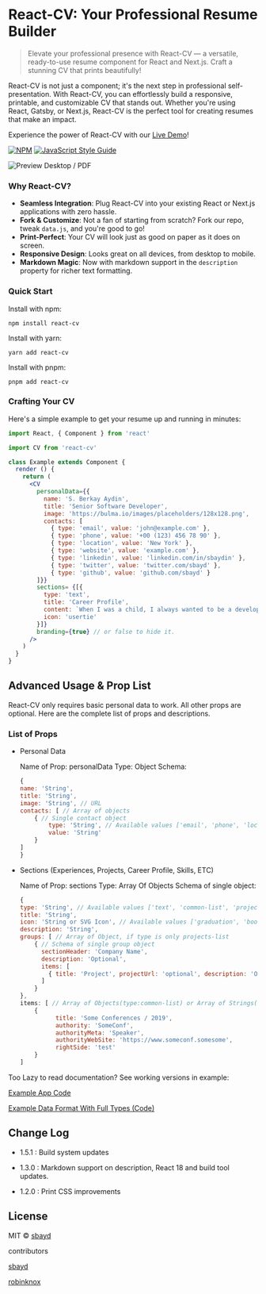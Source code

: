 
# React-CV: Your Professional Resume Builder

> Elevate your professional presence with React-CV — a versatile, ready-to-use resume component for React and Next.js. Craft a stunning CV that prints beautifully!

React-CV is not just a component; it's the next step in professional self-presentation. With React-CV, you can effortlessly build a responsive, printable, and customizable CV that stands out. Whether you're using React, Gatsby, or Next.js, React-CV is the perfect tool for creating resumes that make an impact.

Experience the power of React-CV with our [Live Demo](https://sbayd.github.io/react-cv/)!

[![NPM](https://img.shields.io/npm/v/react-cv.svg)](https://www.npmjs.com/package/react-cv) [![JavaScript Style Guide](https://img.shields.io/badge/code_style-standard-brightgreen.svg)](https://standardjs.com)

![Preview Desktop / PDF](cv_preview.png)

### Why React-CV?

-   **Seamless Integration**: Plug React-CV into your existing React or Next.js applications with zero hassle.
-   **Fork & Customize**: Not a fan of starting from scratch? Fork our repo, tweak `data.js`, and you're good to go!
-   **Print-Perfect**: Your CV will look just as good on paper as it does on screen.
-   **Responsive Design**: Looks great on all devices, from desktop to mobile.
-   **Markdown Magic**: Now with markdown support in the `description` property for richer text formatting.

### Quick Start

Install with npm:

```shell
npm install react-cv
```

Install with yarn:

```shell
yarn add react-cv
```

Install with pnpm:

```shell
pnpm add react-cv
```


### Crafting Your CV

Here's a simple example to get your resume up and running in minutes:


```jsx
import React, { Component } from 'react'

import CV from 'react-cv'

class Example extends Component {
  render () {
    return (
      <CV
        personalData={{
          name: 'S. Berkay Aydin',
          title: 'Senior Software Developer',
          image: 'https://bulma.io/images/placeholders/128x128.png',
          contacts: [
            { type: 'email', value: 'john@example.com' },
            { type: 'phone', value: '+00 (123) 456 78 90' },
            { type: 'location', value: 'New York' },
            { type: 'website', value: 'example.com' },
            { type: 'linkedin', value: 'linkedin.com/in/sbaydin' },
            { type: 'twitter', value: 'twitter.com/sbayd' },
            { type: 'github', value: 'github.com/sbayd' }
        ]}}
        sections= {[{
          type: 'text',
          title: 'Career Profile',
          content: `When I was a child, I always wanted to be a developer..then this hapened **You can use markdown here**`,
          icon: 'usertie'
        }]}
        branding={true} // or false to hide it.
      />
    )
  }
}
```

## Advanced Usage & Prop List

React-CV only requires basic personal data to work. All other props are optional.
Here are the complete list of props and descriptions.

### List of Props
- Personal Data

    Name of Prop: personalData
    Type: Object
    Schema:
    ```js
    {
    name: 'String',
    title: 'String',
    image: 'String', // URL
    contacts: [ // Array of objects
        { // Single contact object
            type: 'String', // Available values ['email', 'phone', 'location', 'website', 'github', 'linkedin', 'twitter']
            value: 'String'
        }
    ]
    }
    ```

- Sections (Experiences, Projects, Career Profile, Skills, ETC)

    Name of Prop: sections
    Type: Array Of  Objects
    Schema of single object:
    ```js
    {
    type: 'String', // Available values ['text', 'common-list', 'projects-list', 'tag-list']
    title: 'String',
    icon: 'String or SVG Icon', // Available values ['graduation', 'book', 'comments', 'tasks', 'archive', 'rocket', 'language', 'cubes', 'usertie'] or FontAwesome SVG Icon
    description: 'String',
    groups: [ // Array of Object, if type is only projects-list
        { // Schema of single group object
          sectionHeader: 'Company Name',
          description: 'Optional',
          items: [
            { title: 'Project', projectUrl: 'optional', description: 'Optional' },
          ]
        }
    },
    items: [ // Array of Objects(type:common-list) or Array of Strings(type:tag-list)
        {
              title: 'Some Conferences / 2019',
              authority: 'SomeConf',
              authorityMeta: 'Speaker',
              authorityWebSite: 'https://www.someconf.somesome',
              rightSide: 'test'
        }
    ]
    ```

Too Lazy to read documentation? See working versions in example:

[Example App Code](https://github.com/sbayd/react-cv/blob/master/example/src/App.js)

[Example Data Format With Full Types (Code)](https://github.com/sbayd/react-cv/blob/master/example/src/data.js)


## Change Log

 - 1.5.1 : Build system updates

 - 1.3.0 : Markdown support on description, React 18 and build tool updates.

 - 1.2.0 : Print CSS improvements

## License

MIT © [sbayd](https://github.com/sbayd)


contributors

[sbayd](https://github.com/sbayd)

[robinknox](https://github.com/robinknox)
